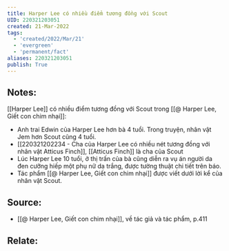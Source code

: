```yaml
---
title: Harper Lee có nhiều điểm tương đồng với Scout
UID: 220321203051
created: 21-Mar-2022
tags:
  - 'created/2022/Mar/21'
  - 'evergreen'
  - 'permanent/fact'
aliases: 220321203051
publish: True
---
```

## Notes:
[[Harper Lee]] có nhiều điểm tương đồng với Scout trong [[@ Harper Lee, Giết con chim nhại]]:

- Anh trai Edwin của Harper Lee hơn bà 4 tuổi. Trong truyện, nhân vật Jem hơn Scout cũng 4 tuổi.
- [[220321202234 - Cha của Harper Lee có nhiều nét tương đồng với nhân vật Atticus Finch]], [[Atticus Finch]] là cha của Scout
- Lúc Harper Lee 10 tuổi, ở thị trấn của bà cũng diễn ra vụ án người da đen cưỡng hiếp một phụ nữ da trắng, được tường thuật chi tiết trên báo.
- Tác phẩm [[@ Harper Lee, Giết con chim nhại]] được viết dưới lời kể của nhân vật Scout.

## Source:
- [[@ Harper Lee, Giết con chim nhại]], về tác giả và tác phẩm, p.411

## Relate:
